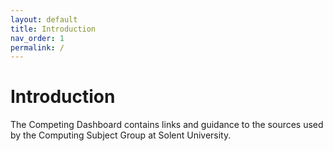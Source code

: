 ```yaml
---
layout: default
title: Introduction
nav_order: 1
permalink: /
---
```


# Introduction

The Competing Dashboard contains links and guidance to the sources used by the Computing Subject Group at Solent University.

